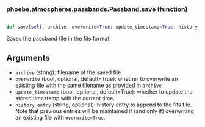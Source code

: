 ### [phoebe](phoebe.md).[atmospheres](phoebe.atmospheres.md).[passbands](phoebe.atmospheres.passbands.md).[Passband](phoebe.atmospheres.passbands.Passband.md).save (function)


```py

def save(self, archive, overwrite=True, update_timestamp=True, history_entry='')

```



Saves the passband file in the fits format.

Arguments
----------
* `archive` (string): filename of the saved file
* `overwrite` (bool, optional, default=True): whether to overwrite an
    existing file with the same filename as provided in `archive`
* `update_timestamp` (bool, optional, default=True): whether to update
    the stored timestamp with the current time.
* `history_entry` (string, optional): history entry to append to the
    fits file.  Note that previous entries will be maintained if
    (and only if) overwriting an existing file with `overwrite=True`.

